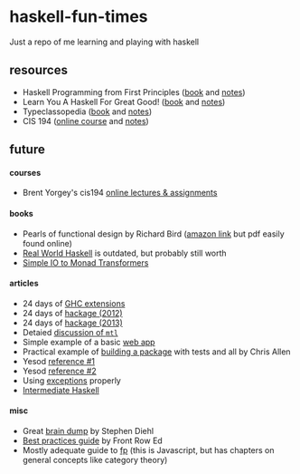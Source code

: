 # haskell-fun-times
Just a repo of me learning and playing with haskell

## resources
- Haskell Programming from First Principles ([book](http://haskellbook.com/) and [notes](./from-first-principles))
- Learn You A Haskell For Great Good! ([book](http://learnyouahaskell.com/) and [notes](./learn-you-a-haskell))
- Typeclassopedia ([book](https://wiki.haskell.org/Typeclassopedia) and [notes](./typeclassopedia))
- CIS 194 ([online course](http://cis.upenn.edu/~cis194/spring13/lectures.html) and [notes](./cis-194))

## future

#### courses
- Brent Yorgey's cis194 [online lectures & assignments](http://cis.upenn.edu/~cis194/spring13/lectures.html)

#### books
- Pearls of functional design by Richard Bird ([amazon link](https://www.amazon.com/Pearls-Functional-Algorithm-Design-Richard/dp/0521513383) but pdf easily found online)
- [Real World Haskell](http://book.realworldhaskell.org/read/) is outdated, but probably still worth
- [Simple IO to Monad Transformers](https://www.amazon.com/Simple-IO-Monad-Transformers-ebook/dp/B00KN6XZ1M)


#### articles
- 24 days of [GHC extensions](https://ocharles.org.uk/blog/pages/2014-12-01-24-days-of-ghc-extensions.html)
- 24 days of [hackage (2012)](https://ocharles.org.uk/blog/pages/2012-12-01-24-days-of-hackage.html)
- 24 days of [hackage (2013)](https://ocharles.org.uk/blog/pages/2013-12-01-24-days-of-hackage.html)
- Detaied [discussion of `mtl`](https://ocharles.org.uk/blog/posts/2016-01-26-transformers-free-monads-mtl-laws.html)
- Simple example of a basic [web app](http://seanhess.github.io/2015/08/17/practical-haskell-importing-code.html)
- Practical example of [building a package](https://howistart.org/posts/haskell/1) with tests and all by Chris Allen
- Yesod [reference #1](http://mdjnewman.me/2016/01/haskell-stack-yesod-docker/)
- Yesod [reference #2](http://yannesposito.com/Scratch/en/blog/Yesod-excellent-ideas/)
- Using [exceptions](https://www.fpcomplete.com/blog/2016/11/exceptions-best-practices-haskell) properly
- [Intermediate Haskell](https://www.schoolofhaskell.com/user/commercial/outline/intermediate-haskell#general-patterns)

#### misc
- Great [brain dump](http://dev.stephendiehl.com/hask/) by Stephen Diehl
- [Best practices guide](https://github.com/frontrowed/guides) by Front Row Ed
- Mostly adequate guide to [fp](https://www.gitbook.com/book/drboolean/mostly-adequate-guide/details) (this is Javascript, but has chapters on general concepts like category theory)
